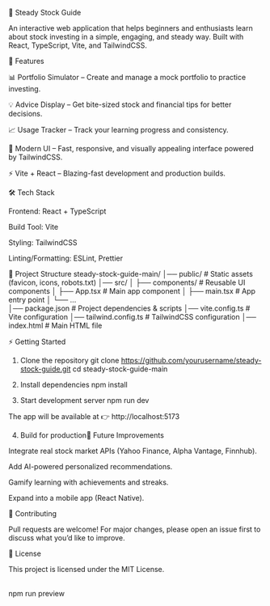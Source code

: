 📘 Steady Stock Guide

An interactive web application that helps beginners and enthusiasts learn about stock investing in a simple, engaging, and steady way. Built with React, TypeScript, Vite, and TailwindCSS.

🚀 Features

📊 Portfolio Simulator – Create and manage a mock portfolio to practice investing.

💡 Advice Display – Get bite-sized stock and financial tips for better decisions.

📈 Usage Tracker – Track your learning progress and consistency.

🎨 Modern UI – Fast, responsive, and visually appealing interface powered by TailwindCSS.

⚡ Vite + React – Blazing-fast development and production builds.

🛠️ Tech Stack

Frontend: React + TypeScript

Build Tool: Vite

Styling: TailwindCSS

Linting/Formatting: ESLint, Prettier

📂 Project Structure
steady-stock-guide-main/
│── public/            # Static assets (favicon, icons, robots.txt)
│── src/
│   ├── components/    # Reusable UI components
│   ├── App.tsx        # Main app component
│   ├── main.tsx       # App entry point
│   └── ...            
│── package.json       # Project dependencies & scripts
│── vite.config.ts     # Vite configuration
│── tailwind.config.ts # TailwindCSS configuration
│── index.html         # Main HTML file

⚡ Getting Started
1. Clone the repository
git clone https://github.com/yourusername/steady-stock-guide.git
cd steady-stock-guide-main

2. Install dependencies
npm install

3. Start development server
npm run dev


The app will be available at 👉 http://localhost:5173

4. Build for production🌱 Future Improvements

Integrate real stock market APIs (Yahoo Finance, Alpha Vantage, Finnhub).

Add AI-powered personalized recommendations.

Gamify learning with achievements and streaks.

Expand into a mobile app (React Native).

🤝 Contributing

Pull requests are welcome! For major changes, please open an issue first to discuss what you’d like to improve.

📄 License

This project is licensed under the MIT License.

\
npm run preview
